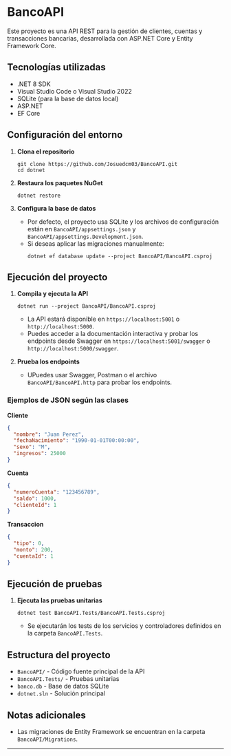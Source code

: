 # BancoAPI

Este proyecto es una API REST para la gestión de clientes, cuentas y transacciones bancarias, desarrollada con ASP.NET Core y Entity Framework Core.


## Tecnologías utilizadas

- .NET 8 SDK
- Visual Studio Code o Visual Studio 2022
- SQLite (para la base de datos local)
- ASP.NET
- EF Core

## Configuración del entorno

1. **Clona el repositorio**
   ```pwsh
   git clone https://github.com/Josuedcm03/BancoAPI.git
   cd dotnet
   ```

2. **Restaura los paquetes NuGet**
   ```pwsh
   dotnet restore
   ```

3. **Configura la base de datos**
   - Por defecto, el proyecto usa SQLite y los archivos de configuración están en `BancoAPI/appsettings.json` y `BancoAPI/appsettings.Development.json`.
   - Si deseas aplicar las migraciones manualmente:
     ```pwsh
     dotnet ef database update --project BancoAPI/BancoAPI.csproj
     ```


## Ejecución del proyecto

1. **Compila y ejecuta la API**
   ```pwsh
   dotnet run --project BancoAPI/BancoAPI.csproj
   ```
   - La API estará disponible en `https://localhost:5001` o `http://localhost:5000`.
   - Puedes acceder a la documentación interactiva y probar los endpoints desde Swagger en `https://localhost:5001/swagger` o `http://localhost:5000/swagger`.

2. **Prueba los endpoints**
   - UPuedes usar Swagger, Postman o el archivo `BancoAPI/BancoAPI.http` para probar los endpoints.


### Ejemplos de JSON según las clases

**Cliente**
```json
{
  "nombre": "Juan Perez",
  "fechaNacimiento": "1990-01-01T00:00:00",
  "sexo": "M",
  "ingresos": 25000
}
```

**Cuenta**
```json
{
  "numeroCuenta": "123456789",
  "saldo": 1000,
  "clienteId": 1
}
```

**Transaccion**
```json
{
  "tipo": 0,
  "monto": 200,
  "cuentaId": 1
}
```

## Ejecución de pruebas

1. **Ejecuta las pruebas unitarias**
   ```pwsh
   dotnet test BancoAPI.Tests/BancoAPI.Tests.csproj
   ```
   - Se ejecutarán los tests de los servicios y controladores definidos en la carpeta `BancoAPI.Tests`.

## Estructura del proyecto

- `BancoAPI/` - Código fuente principal de la API
- `BancoAPI.Tests/` - Pruebas unitarias
- `banco.db` - Base de datos SQLite
- `dotnet.sln` - Solución principal

## Notas adicionales

- Las migraciones de Entity Framework se encuentran en la carpeta `BancoAPI/Migrations`.

---